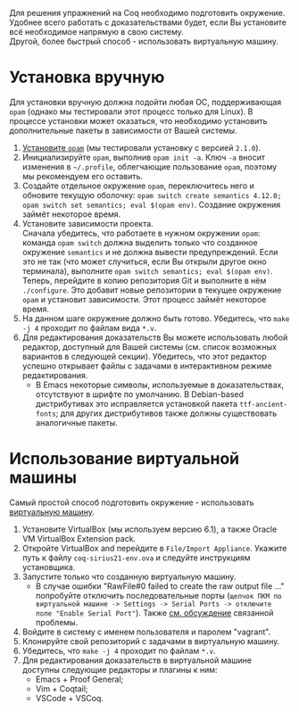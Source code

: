 Для решения упражнений на Coq необходимо подготовить окружение.  
Удобнее всего работать с доказательствами будет, если Вы установите всё необходимое напрямую в свою систему.  
Другой, более быстрый способ - использовать виртуальную машину.  

# Установка вручную

Для установки вручную должна подойти любая ОС, поддерживающая ``opam`` (однако мы тестировали этот процесс только для Linux). В процессе установки может оказаться, что необходимо установить дополнительные пакеты в зависимости от Вашей системы.

1. [Установите ``opam``](https://opam.ocaml.org/doc/Install.html) (мы тестировали установку с версией ``2.1.0``). 
2. Инициализируйте ``opam``, выполнив ``opam init -a``. Ключ ``-a`` вносит изменения в ``~/.profile``, облегчающие пользование ``opam``, поэтому мы рекомендуем его оставить. 
3. Создайте отдельное окружение ``opam``, переключитесь него и обновите текущую оболочку: ``opam switch create semantics 4.12.0; opam switch set semantics; eval $(opam env)``. Создание окружения займёт некоторое время. 
4. Установите зависимости проекта.  
   Сначала убедитесь, что работаете в нужном окружении ``opam``: команда ``opam switch`` должна выделить только что созданное окружение ``semantics`` и не должна вывести предупреждений. Если это не так (что может случиться, если Вы открыли другое окно терминала), выполните ``opam switch semantics; eval $(opam env)``.  
   Теперь, перейдите в копию репозитория Git и выполните в нём ``./configure``. Это добавит новые репозитории в текущее окружение ``opam`` и установит зависимости. Этот процесс займёт некоторое время. 
5. На данном шаге окружение должно быть готово. Убедитесь, что  ``make -j 4`` проходит по файлам вида ``*.v``. 
6. Для редактирования доказательств Вы можете использовать любой редактор, доступный для Вашей системы (см. список возможных вариантов в следующей секции). Убедитесь, что этот редактор успешно открывает файлы с задачами в интерактивном режиме редактирования. 
   - В Emacs некоторые символы, используемые в доказательствах, отсутствуют в шрифте по умолчанию. В Debian-based дистрибутивах это исправляется установкой пакета ``ttf-ancient-fonts``; для других дистрибутивов также должны существовать аналогичные пакеты. 

# Использование виртуальной машины

Самый простой способ подготовить окружение - использовать [виртуальную машину](https://drive.google.com/drive/folders/18EvHt41y4JSFhZiVR5zB7AeUwESR85GT?usp=sharing). 

1. Установите VirtualBox (мы используем версию 6.1), а также Oracle VM VirtualBox Extension pack.
2. Откройте VirtualBox and перейдите в ``File/Import Appliance``. Укажите путь к файлу ``coq-sirius21-env.ova`` и следуйте инструкциям установщика.
3. Запустите только что созданную виртуальную машину. 
	- В случае ошибки "RawFile#0 failed to create the raw output file ..." попробуйте отключить последовательные порты (`щелчок ПКМ по виртуальной машине -> Settings -> Serial Ports -> отключите поле "Enable Serial Port"`). Также [см. обсуждение](https://github.com/joelhandwell/ubuntu_vagrant_boxes/issues/1) связанной проблемы.
4. Войдите в систему с именем пользователя и паролем "vagrant".
5. Клонируйте свой репозиторий с задачами в виртуальную машину. 
6. Убедитесь, что ``make -j 4`` проходит по файлам ``*.v``. 
7. Для редактирования доказательств в виртуальной машине доступны следующие редакторы и плагины к ним:
   - Emacs + Proof General;
   - Vim + Coqtail;
   - VSCode + VSCoq.

